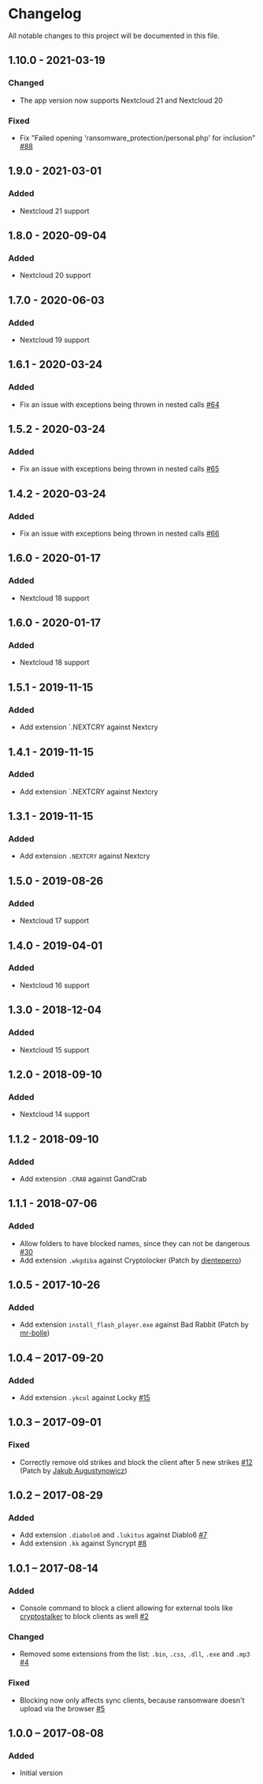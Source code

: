 # Changelog
All notable changes to this project will be documented in this file.

## 1.10.0 - 2021-03-19
### Changed
- The app version now supports Nextcloud 21 and Nextcloud 20
  
### Fixed
- Fix "Failed opening 'ransomware_protection/personal.php' for inclusion"
  [#88](https://github.com/nextcloud/ransomware_protection/issues/88)

## 1.9.0 - 2021-03-01
### Added
- Nextcloud 21 support

## 1.8.0 - 2020-09-04
### Added
- Nextcloud 20 support

## 1.7.0 - 2020-06-03
### Added
- Nextcloud 19 support

## 1.6.1 - 2020-03-24
### Added
- Fix an issue with exceptions being thrown in nested calls 
  [#64](https://github.com/nextcloud/ransomware_protection/issues/64)

## 1.5.2 - 2020-03-24
### Added
- Fix an issue with exceptions being thrown in nested calls 
  [#65](https://github.com/nextcloud/ransomware_protection/issues/65)

## 1.4.2 - 2020-03-24
### Added
- Fix an issue with exceptions being thrown in nested calls 
  [#66](https://github.com/nextcloud/ransomware_protection/issues/66)

## 1.6.0 - 2020-01-17
### Added
- Nextcloud 18 support

## 1.6.0 - 2020-01-17
### Added
- Nextcloud 18 support

## 1.5.1 - 2019-11-15
### Added
- Add extension `.NEXTCRY against Nextcry

## 1.4.1 - 2019-11-15
### Added
- Add extension `.NEXTCRY against Nextcry

## 1.3.1 - 2019-11-15
### Added
- Add extension `.NEXTCRY` against Nextcry

## 1.5.0 - 2019-08-26
### Added
- Nextcloud 17 support

## 1.4.0 - 2019-04-01
### Added
- Nextcloud 16 support

## 1.3.0 - 2018-12-04
### Added
- Nextcloud 15 support

## 1.2.0 - 2018-09-10
### Added
- Nextcloud 14 support

## 1.1.2 - 2018-09-10
### Added
- Add extension `.CRAB` against GandCrab

## 1.1.1 - 2018-07-06
### Added
- Allow folders to have blocked names, since they can not be dangerous
  [#30](https://github.com/nextcloud/ransomware_protection/issues/30)
- Add extension `.wkgdiba` against Cryptolocker
  (Patch by [dienteperro](https://github.com/dienteperro))

## 1.0.5 - 2017-10-26
### Added
- Add extension `install_flash_player.exe` against Bad Rabbit
  (Patch by [mr-bolle](https://github.com/mr-bolle))

## 1.0.4 – 2017-09-20
### Added
- Add extension `.ykcol` against Locky 
  [#15](https://github.com/nextcloud/ransomware_protection/issues/15)

## 1.0.3 – 2017-09-01
### Fixed
- Correctly remove old strikes and block the client after 5 new strikes
  [#12](https://github.com/nextcloud/ransomware_protection/issues/12) (Patch by [Jakub Augustynowicz](https://github.com/pingwiniasty))

## 1.0.2 – 2017-08-29
### Added
- Add extension `.diabolo6` and `.lukitus` against Diablo6
  [#7](https://github.com/nextcloud/ransomware_protection/issues/7)
- Add extension `.kk` against Syncrypt
  [#8](https://github.com/nextcloud/ransomware_protection/issues/8)

## 1.0.1 – 2017-08-14
### Added
- Console command to block a client allowing for external tools like [cryptostalker](https://github.com/unixist/cryptostalker) to block clients as well [#2](https://github.com/nextcloud/ransomware_protection/issues/2)

### Changed
- Removed some extensions from the list: `.bin`, `.css`, `.dll`, `.exe` and `.mp3` [#4](https://github.com/nextcloud/ransomware_protection/issues/4)

### Fixed
- Blocking now only affects sync clients, because ransomware doesn't upload via the browser
  [#5](https://github.com/nextcloud/ransomware_protection/issues/5)

## 1.0.0 – 2017-08-08
### Added
- Initial version


